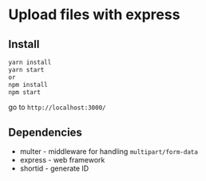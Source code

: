 # Upload files with express
## Install
```bash
yarn install
yarn start
or
npm install
npm start
```
go to ```http://localhost:3000/```
## Dependencies
* multer - middleware for handling ```multipart/form-data```
* express - web framework
* shortid - generate ID